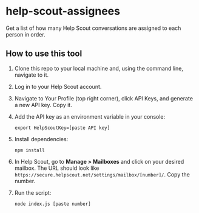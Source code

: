 # help-scout-assignees

Get a list of how many Help Scout conversations are assigned to each person in order.

## How to use this tool

1. Clone this repo to your local machine and, using the command line, navigate to it.
2. Log in to your Help Scout account.
3. Navigate to Your Profile (top right corner), click API Keys, and generate a new API key. Copy it.
4. Add the API key as an environment variable in your console:

    `export HelpScoutKey=[paste API key]`

5. Install dependencies:

    `npm install`

6. In Help Scout, go to **Manage > Mailboxes** and click on your desired mailbox. The URL should look like `https://secure.helpscout.net/settings/mailbox/[number]/`. Copy the number.
7. Run the script:

    `node index.js [paste number]`
